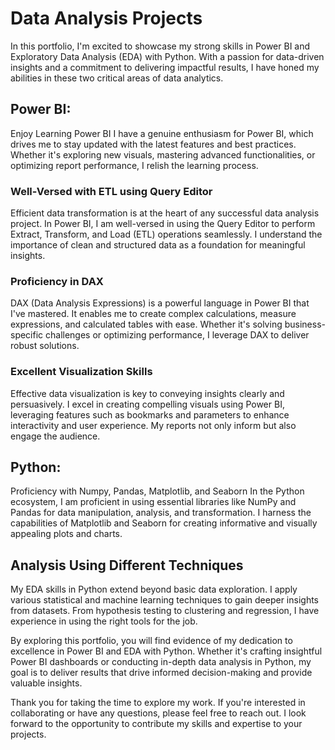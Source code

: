 # Data Analysis Projects

In this portfolio, I'm excited to showcase my strong skills in Power BI and Exploratory Data Analysis (EDA) with Python. With a passion for data-driven insights and a commitment to delivering impactful results, I have honed my abilities in these two critical areas of data analytics.

## Power BI:
Enjoy Learning Power BI
I have a genuine enthusiasm for Power BI, which drives me to stay updated with the latest features and best practices. Whether it's exploring new visuals, mastering advanced functionalities, or optimizing report performance, I relish the learning process.

### Well-Versed with ETL using Query Editor
Efficient data transformation is at the heart of any successful data analysis project. In Power BI, I am well-versed in using the Query Editor to perform Extract, Transform, and Load (ETL) operations seamlessly. I understand the importance of clean and structured data as a foundation for meaningful insights.

### Proficiency in DAX
DAX (Data Analysis Expressions) is a powerful language in Power BI that I've mastered. It enables me to create complex calculations, measure expressions, and calculated tables with ease. Whether it's solving business-specific challenges or optimizing performance, I leverage DAX to deliver robust solutions.

### Excellent Visualization Skills
Effective data visualization is key to conveying insights clearly and persuasively. I excel in creating compelling visuals using Power BI, leveraging features such as bookmarks and parameters to enhance interactivity and user experience. My reports not only inform but also engage the audience.

## Python:
Proficiency with Numpy, Pandas, Matplotlib, and Seaborn
In the Python ecosystem, I am proficient in using essential libraries like NumPy and Pandas for data manipulation, analysis, and transformation. I harness the capabilities of Matplotlib and Seaborn for creating informative and visually appealing plots and charts.

## Analysis Using Different Techniques
My EDA skills in Python extend beyond basic data exploration. I apply various statistical and machine learning techniques to gain deeper insights from datasets. From hypothesis testing to clustering and regression, I have experience in using the right tools for the job.

By exploring this portfolio, you will find evidence of my dedication to excellence in Power BI and EDA with Python. Whether it's crafting insightful Power BI dashboards or conducting in-depth data analysis in Python, my goal is to deliver results that drive informed decision-making and provide valuable insights.

Thank you for taking the time to explore my work. If you're interested in collaborating or have any questions, please feel free to reach out. I look forward to the opportunity to contribute my skills and expertise to your projects.
